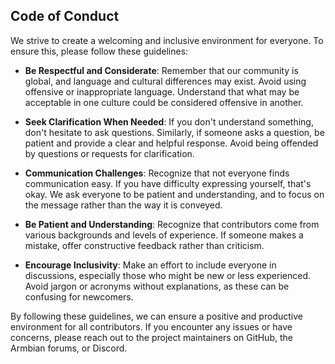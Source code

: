 ## Code of Conduct

We strive to create a welcoming and inclusive environment for everyone. To ensure this, please follow these guidelines:

- **Be Respectful and Considerate**: Remember that our community is global, and language and cultural differences may exist. Avoid using offensive or inappropriate language. Understand that what may be acceptable in one culture could be considered offensive in another.

- **Seek Clarification When Needed**: If you don't understand something, don't hesitate to ask questions. Similarly, if someone asks a question, be patient and provide a clear and helpful response. Avoid being offended by questions or requests for clarification.

- **Communication Challenges**: Recognize that not everyone finds communication easy. If you have difficulty expressing yourself, that's okay. We ask everyone to be patient and understanding, and to focus on the message rather than the way it is conveyed.

- **Be Patient and Understanding**: Recognize that contributors come from various backgrounds and levels of experience. If someone makes a mistake, offer constructive feedback rather than criticism.

- **Encourage Inclusivity**: Make an effort to include everyone in discussions, especially those who might be new or less experienced. Avoid jargon or acronyms without explanations, as these can be confusing for newcomers.

By following these guidelines, we can ensure a positive and productive environment for all contributors. If you encounter any issues or have concerns, please reach out to the project maintainers on GitHub, the Armbian forums, or Discord.
